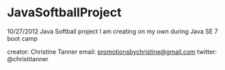 JavaSoftballProject
===================
10/27/2012
Java Softball project I am creating on my own during Java SE 7 boot camp

creator: Christine Tanner
email: promotionsbychristine@gmail.com
twitter: @christitanner
